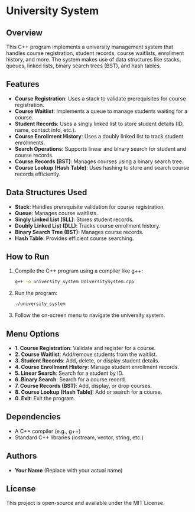 # University System

## Overview
This C++ program implements a university management system that handles course registration, student records, course waitlists, enrollment history, and more. The system makes use of data structures like stacks, queues, linked lists, binary search trees (BST), and hash tables.

## Features
- **Course Registration**: Uses a stack to validate prerequisites for course registration.
- **Course Waitlist**: Implements a queue to manage students waiting for a course.
- **Student Records**: Uses a singly linked list to store student details (ID, name, contact info, etc.).
- **Course Enrollment History**: Uses a doubly linked list to track student enrollments.
- **Search Operations**: Supports linear and binary search for student and course records.
- **Course Records (BST)**: Manages courses using a binary search tree.
- **Course Lookup (Hash Table)**: Uses hashing to store and search course records efficiently.

## Data Structures Used
- **Stack**: Handles prerequisite validation for course registration.
- **Queue**: Manages course waitlists.
- **Singly Linked List (SLL)**: Stores student records.
- **Doubly Linked List (DLL)**: Tracks course enrollment history.
- **Binary Search Tree (BST)**: Manages course records.
- **Hash Table**: Provides efficient course searching.

## How to Run
1. Compile the C++ program using a compiler like g++:
   ```sh
   g++ -o university_system UniversitySystem.cpp
   ```
2. Run the program:
   ```sh
   ./university_system
   ```
3. Follow the on-screen menu to navigate the university system.

## Menu Options
- **1. Course Registration**: Validate and register for a course.
- **2. Course Waitlist**: Add/remove students from the waitlist.
- **3. Student Records**: Add, delete, or display student details.
- **4. Course Enrollment History**: Manage student enrollment records.
- **5. Linear Search**: Search for a student by ID.
- **6. Binary Search**: Search for a course record.
- **7. Course Records (BST)**: Add, display, or drop courses.
- **8. Course Lookup (Hash Table)**: Add or search for a course.
- **0. Exit**: Exit the program.

## Dependencies
- A C++ compiler (e.g., g++)
- Standard C++ libraries (iostream, vector, string, etc.)

## Authors
- **Your Name** (Replace with your actual name)

## License
This project is open-source and available under the MIT License.

